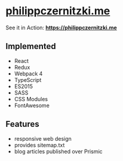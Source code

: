 # [philippczernitzki.me](https://philippczernitzki.me)

See it in Action: **https://philippczernitzki.me**

## Implemented

- React
- Redux
- Webpack 4
- TypeScript
- ES2015
- SASS
- CSS Modules
- FontAwesome

## Features

- responsive web design
- provides sitemap.txt
- blog articles published over Prismic
